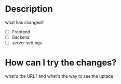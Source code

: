 # Description
what has changed?

- [ ] Frontend
- [ ] Backend
- [ ] server settings

# How can I try the changes?
what's the URL? and what's the way to see the uptade
